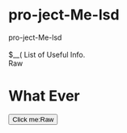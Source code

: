 # pro-ject-Me-lsd
pro-ject-Me-lsd <BR>
    <BR>$__( List of Useful Info.
<BR>
Raw
<!DOCTYPE html>
<html>
  <body>

<h1>What Ever</h1>

<button type="button"
onclick="document.getElementById('demo').innerHTML = Date()">
Click me:Raw</button>

<p id="demo"></p>

  </body>
</html> 
